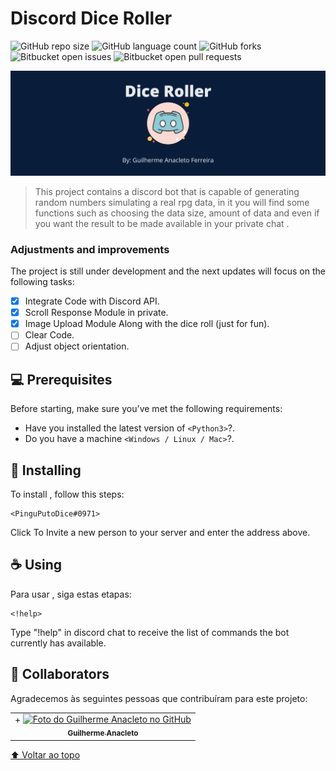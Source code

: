 # Discord Dice Roller

<!---Esses são exemplos. Veja https://shields.io para outras pessoas ou para personalizar este conjunto de escudos. Você pode querer incluir dependências, status do projeto e informações de licença aqui--->

![GitHub repo size](https://img.shields.io/github/directory-file-count/GuiAnacleto/DiscordDiceRoller?style=for-the-badge)
![GitHub language count](https://img.shields.io/github/languages/count/GuiAnacleto/DiscordDiceRoller?style=for-the-badge)
![GitHub forks](https://img.shields.io/github/forks/GuiAnacleto/DiscordDiceRoller?style=for-the-badge)
![Bitbucket open issues](https://img.shields.io/bitbucket/issues/GuiAnacleto/DiscordDiceRoller?style=for-the-badge)
![Bitbucket open pull requests](https://img.shields.io/bitbucket/pr-raw/GuiAnacleto/DiscordDiceRoller?style=for-the-badgeGuiAnacleto/DiscordDiceRoller?style=for-the-badge)

<img src="https://raw.githubusercontent.com/GuiAnacleto/DiscordDiceRoller/main/README/Capa.png" alt="Canva Discord Dice Roller">

> This project contains a discord bot that is capable of generating random numbers simulating a real rpg data, in it you will find some functions such as choosing the data size, amount of data and even if you want the result to be made available in your private chat .

### Adjustments and improvements

The project is still under development and the next updates will focus on the following tasks:

- [x] Integrate Code with Discord API.
- [x] Scroll Response Module in private.
- [x] Image Upload Module Along with the dice roll (just for fun).
- [ ] Clear Code.
- [ ] Adjust object orientation.

## 💻 Prerequisites

Before starting, make sure you've met the following requirements:

<!---Estes são apenas requisitos de exemplo. Adicionar, duplicar ou remover conforme necessário--->

- Have you installed the latest version of `<Python3>`?.
- Do you have a machine `<Windows / Linux / Mac>`?.

## 🚀 Installing <DiscordDiceRoller>

To install <DiscordDiceRoller>, follow this steps:

```
<PinguPutoDice#0971>
```

Click To Invite a new person to your server and enter the address above.

## ☕ Using <DiscordDiceRoller>

Para usar <DiscordDiceRoller>, siga estas etapas:

```
<!help>
```

Type "!help" in discord chat to receive the list of commands the bot currently has available.

## 🤝 Collaborators

Agradecemos às seguintes pessoas que contribuíram para este projeto:

<table>
  <tr>
    <td align="center">+
      <a href="#">
        <img src="https://avatars.githubusercontent.com/u/30503293" width="100px;" alt="Foto do Guilherme Anacleto no GitHub"/><br>
        <sub>
          <b>Guilherme Anacleto</b>
        </sub>
      </a>
    </td>
  </tr>
</table>

[⬆ Voltar ao topo](#DiscordDiceRoller)<br>
